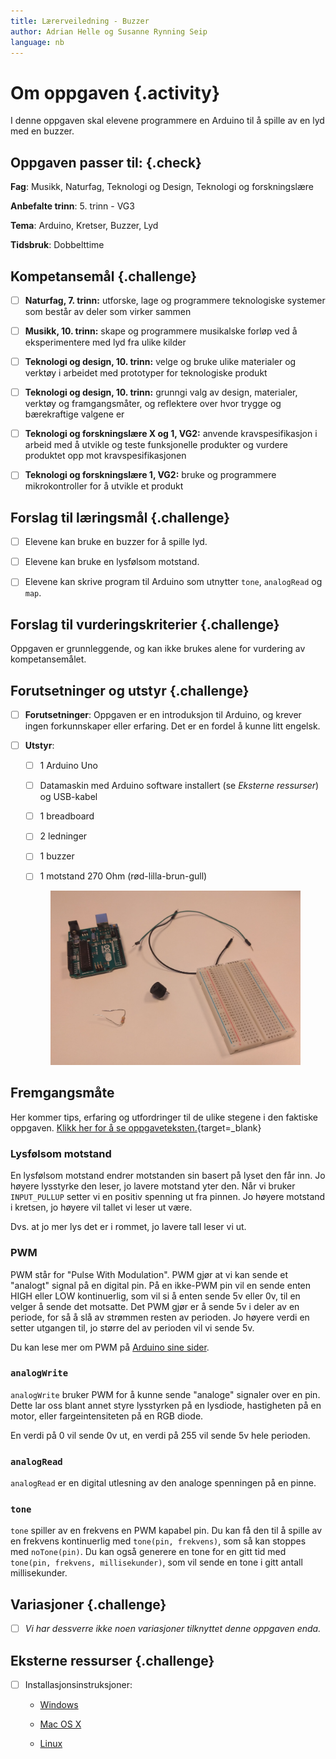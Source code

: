 ```yaml
---
title: Lærerveiledning - Buzzer
author: Adrian Helle og Susanne Rynning Seip
language: nb
---
```


# Om oppgaven {.activity}

I denne oppgaven skal elevene programmere en Arduino til å spille av en lyd med en buzzer.

## Oppgaven passer til: {.check}

 __Fag__: Musikk, Naturfag, Teknologi og Design, Teknologi og forskningslære

__Anbefalte trinn__: 5. trinn - VG3

__Tema__: Arduino, Kretser, Buzzer, Lyd

__Tidsbruk__: Dobbelttime

## Kompetansemål {.challenge}

- [ ] __Naturfag, 7. trinn:__ utforske, lage og programmere teknologiske systemer som består av deler som virker sammen

- [ ] __Musikk, 10. trinn:__ skape og programmere musikalske forløp ved å eksperimentere med lyd fra ulike kilder

- [ ] __Teknologi og design, 10. trinn:__ velge og bruke ulike materialer og verktøy i arbeidet med prototyper for teknologiske produkt

- [ ] __Teknologi og design, 10. trinn:__ grunngi valg av design, materialer, verktøy og framgangsmåter, og reflektere over hvor trygge og bærekraftige valgene er

- [ ] __Teknologi og forskningslære X og 1, VG2:__ anvende kravspesifikasjon i arbeid med å utvikle og teste funksjonelle produkter og vurdere produktet opp mot kravspesifikasjonen

- [ ] __Teknologi og forskningslære 1, VG2:__ bruke og programmere mikrokontroller for å utvikle et produkt

## Forslag til læringsmål {.challenge}

- [ ] Elevene kan bruke en buzzer for å spille lyd.

- [ ] Elevene kan bruke en lysfølsom motstand.

- [ ] Elevene kan skrive program til Arduino som utnytter `tone`, `analogRead` og `map`.

## Forslag til vurderingskriterier {.challenge}

Oppgaven er grunnleggende, og kan ikke brukes alene for vurdering av kompetansemålet.

## Forutsetninger og utstyr {.challenge}

- [ ] __Forutsetninger__: Oppgaven er en introduksjon til Arduino, og krever ingen forkunnskaper eller erfaring. Det er en fordel å kunne litt engelsk.

- [ ] __Utstyr__:
  - [ ] 1 Arduino Uno

  - [ ] Datamaskin med Arduino software installert (se _Eksterne ressurser_) og USB-kabel

  - [ ] 1 breadboard

  - [ ] 2 ledninger

  - [ ] 1 buzzer

  - [ ] 1 motstand 270 Ohm (rød-lilla-brun-gull)

  <figure><img src="buz.jpg" alt="Bilde av komponentene som trengs" style="width: 900px"></figure>

## Fremgangsmåte

Her kommer tips, erfaring og utfordringer til de ulike stegene i den faktiske
oppgaven. [Klikk her for å se oppgaveteksten.](../buzzer/buzzer.html){target=_blank}

### Lysfølsom motstand

En lysfølsom motstand endrer motstanden sin basert på lyset den får inn. Jo
høyere lysstyrke den leser, jo lavere motstand yter den. Når vi bruker
`INPUT_PULLUP` setter vi en positiv spenning ut fra pinnen. Jo høyere motstand i
kretsen, jo høyere vil tallet vi leser ut være.

Dvs. at jo mer lys det er i rommet, jo lavere tall leser vi ut.

### PWM

PWM står for "Pulse With Modulation". PWM gjør at vi kan sende et "analogt"
signal på en digital pin. På en ikke-PWM pin vil en sende enten HIGH eller LOW
kontinuerlig, som vil si å enten sende 5v eller 0v, til en velger å sende det
motsatte. Det PWM gjør er å sende 5v i deler av en periode, for så å slå av
strømmen resten av perioden. Jo høyere verdi en setter utgangen til, jo større
del av perioden vil vi sende 5v.

Du kan lese mer om PWM på [Arduino sine
sider](https://www.arduino.cc/en/Tutorial/PWM).

### `analogWrite`

`analogWrite` bruker PWM for å kunne sende "analoge" signaler over en pin. Dette
lar oss blant annet styre lysstyrken på en lysdiode, hastigheten på en motor,
eller fargeintensiteten på en RGB diode.

En verdi på 0 vil sende 0v ut, en verdi på 255 vil sende 5v hele perioden.

### `analogRead`

`analogRead` er en digital utlesning av den analoge spenningen på en pinne.

### `tone`

`tone` spiller av en frekvens en PWM kapabel pin. Du kan få den til å spille av
en frekvens kontinuerlig med `tone(pin, frekvens)`, som så kan stoppes med
`noTone(pin)`. Du kan også generere en tone for en gitt tid med `tone(pin,
frekvens, millisekunder)`, som vil sende en tone i gitt antall millisekunder.

## Variasjoner {.challenge}

- [ ]  _Vi har dessverre ikke noen variasjoner tilknyttet denne oppgaven enda._

## Eksterne ressurser {.challenge}
- [ ] Installasjonsinstruksjoner:
  + [Windows](https://arduino.cc/en/Guide/Windows)

  + [Mac OS X](https://arduino.cc/en/Guide/MacOSX)

  + [Linux](https://arduino.cc/en/Guide/Linux)
